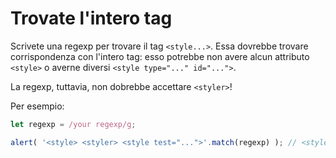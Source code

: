 # Trovate l'intero tag

Scrivete una regexp per trovare il tag `<style...>`. Essa dovrebbe trovare corrispondenza con l'intero tag: esso potrebbe non avere alcun attributo `<style>` o averne diversi `<style type="..." id="...">`.

La regexp, tuttavia, non dobrebbe accettare `<styler>`!

Per esempio:

```js
let regexp = /your regexp/g;

alert( '<style> <styler> <style test="...">'.match(regexp) ); // <style>, <style test="...">
```
